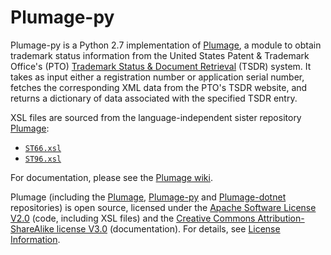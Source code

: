 Plumage-py
==========

Plumage-py is a Python 2.7 implementation of [Plumage](https://github.com/codingatty/Plumage), a module to obtain trademark status information from the United States Patent & Trademark Office's (PTO) [Trademark Status & Document Retrieval](http://tsdr.uspto.gov/) (TSDR) system.  It takes as input either a registration number or application serial number, fetches the corresponding XML data from the PTO's TSDR website, and returns a dictionary of data associated with the specified TSDR entry.

XSL files are sourced from the language-independent sister repository [Plumage](https://github.com/codingatty/Plumage):
* [`ST66.xsl`](https://github.com/codingatty/Plumage/blob/master/ST66.xsl)
* [`ST96.xsl`](https://github.com/codingatty/Plumage/blob/master/ST96.xsl)

For documentation, please see the [Plumage wiki](https://github.com/codingatty/Plumage/wiki/Plumage-Home).

Plumage (including the [Plumage](https://github.com/codingatty/Plumage), [Plumage-py](https://github.com/codingatty/Plumage-py) and [Plumage-dotnet](https://github.com/codingatty/Plumage-dotnet) repositories) is open source, licensed under the [Apache Software License V2.0](http://www.apache.org/licenses/LICENSE-2.0) (code, including XSL files) and the [Creative Commons Attribution-ShareAlike license V3.0](http://creativecommons.org/licenses/by-sa/3.0/) (documentation). For details, see [License Information](https://github.com/codingatty/Plumage/wiki/License-Information).

